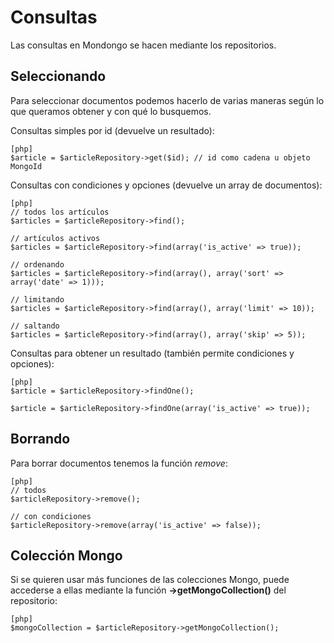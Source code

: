 Consultas
=========

Las consultas en Mondongo se hacen mediante los repositorios.

Seleccionando
-------------

Para seleccionar documentos podemos hacerlo de varias maneras según lo que
queramos obtener y con qué lo busquemos.

Consultas simples por id (devuelve un resultado):

    [php]
    $article = $articleRepository->get($id); // id como cadena u objeto MongoId

Consultas con condiciones y opciones (devuelve un array de documentos):

    [php]
    // todos los artículos
    $articles = $articleRepository->find();

    // artículos activos
    $articles = $articleRepository->find(array('is_active' => true));

    // ordenando
    $articles = $articleRepository->find(array(), array('sort' => array('date' => 1)));

    // limitando
    $articles = $articleRepository->find(array(), array('limit' => 10));

    // saltando
    $articles = $articleRepository->find(array(), array('skip' => 5));

Consultas para obtener un resultado (también permite condiciones y opciones):

    [php]
    $article = $articleRepository->findOne();

    $article = $articleRepository->findOne(array('is_active' => true));

Borrando
--------

Para borrar documentos tenemos la función *remove*:

    [php]
    // todos
    $articleRepository->remove();

    // con condiciones
    $articleRepository->remove(array('is_active' => false));

Colección Mongo
---------------

Si se quieren usar más funciones de las colecciones Mongo, puede accederse a
ellas mediante la función **->getMongoCollection()** del repositorio:

    [php]
    $mongoCollection = $articleRepository->getMongoCollection();

